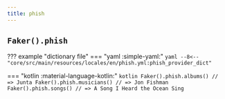 ```yaml
---
title: phish
---
```


## `Faker().phish`

??? example "dictionary file"
    === "yaml :simple-yaml:"
        ```yaml
        --8<-- "core/src/main/resources/locales/en/phish.yml:phish_provider_dict"
        ```

=== "kotlin :material-language-kotlin:"
    ```kotlin
    Faker().phish.albums() // => Junta
    Faker().phish.musicians() // => Jon Fishman
    Faker().phish.songs() // => A Song I Heard the Ocean Sing
    ```
